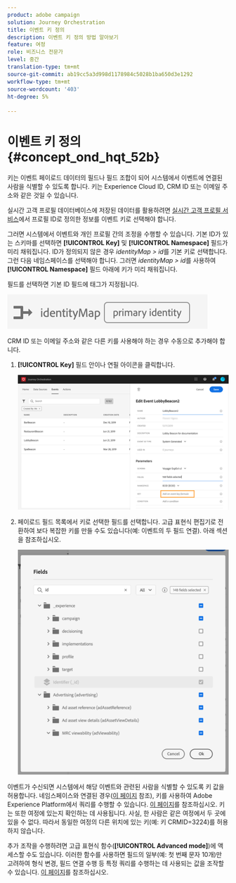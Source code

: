 ```yaml
---
product: adobe campaign
solution: Journey Orchestration
title: 이벤트 키 정의
description: 이벤트 키 정의 방법 알아보기
feature: 여정
role: 비즈니스 전문가
level: 중간
translation-type: tm+mt
source-git-commit: ab19cc5a3d998d1178984c5028b1ba650d3e1292
workflow-type: tm+mt
source-wordcount: '403'
ht-degree: 5%

---
```



# 이벤트 키 정의 {#concept_ond_hqt_52b}

키는 이벤트 페이로드 데이터의 필드나 필드 조합이 되어 시스템에서 이벤트에 연결된 사람을 식별할 수 있도록 합니다. 키는 Experience Cloud ID, CRM ID 또는 이메일 주소와 같은 것일 수 있습니다.

실시간 고객 프로필 데이터베이스에 저장된 데이터를 활용하려면 [실시간 고객 프로필 서비스](https://docs.adobe.com/content/help/ko-KR/experience-platform/profile/home.html)에서 프로필 ID로 정의한 정보를 이벤트 키로 선택해야 합니다.

그러면 시스템에서 이벤트와 개인 프로필 간의 조정을 수행할 수 있습니다. 기본 ID가 있는 스키마를 선택하면 **[!UICONTROL Key]** 및 **[!UICONTROL Namespace]** 필드가 미리 채워집니다. ID가 정의되지 않은 경우 _identityMap > id_&#x200B;를 기본 키로 선택합니다. 그런 다음 네임스페이스를 선택해야 합니다. 그러면 _identityMap > id_&#x200B;를 사용하여 **[!UICONTROL Namespace]** 필드 아래에 키가 미리 채워집니다.

필드를 선택하면 기본 ID 필드에 태그가 지정됩니다.

![](../assets/primary-identity.png)

CRM ID 또는 이메일 주소와 같은 다른 키를 사용해야 하는 경우 수동으로 추가해야 합니다.

1. **[!UICONTROL Key]** 필드 안이나 연필 아이콘을 클릭합니다.

   ![](../assets/journey16.png)

1. 페이로드 필드 목록에서 키로 선택한 필드를 선택합니다. 고급 표현식 편집기로 전환하여 보다 복잡한 키를 만들 수도 있습니다(예: 이벤트의 두 필드 연결). 아래 섹션을 참조하십시오.

   ![](../assets/journey20.png)

이벤트가 수신되면 시스템에서 해당 이벤트와 관련된 사람을 식별할 수 있도록 키 값을 허용합니다. 네임스페이스와 연결된 경우([이 페이지](../event/selecting-the-namespace.md) 참조), 키를 사용하여 Adobe Experience Platform에서 쿼리를 수행할 수 있습니다. [이 페이지](../building-journeys/about-orchestration-activities.md)를 참조하십시오.
키는 또한 여정에 있는지 확인하는 데 사용됩니다. 사실, 한 사람은 같은 여정에서 두 곳에 있을 수 없다. 따라서 동일한 여정의 다른 위치에 있는 키(예: 키 CRMID=3224)를 허용하지 않습니다.

추가 조작을 수행하려면 고급 표현식 함수(**[!UICONTROL Advanced mode]**)에 액세스할 수도 있습니다. 이러한 함수를 사용하면 필드의 일부(예: 첫 번째 문자 10개)만 고려하여 형식 변경, 필드 연결 수행 등 특정 쿼리를 수행하는 데 사용되는 값을 조작할 수 있습니다. [이 페이지](../expression/expressionadvanced.md)를 참조하십시오.
